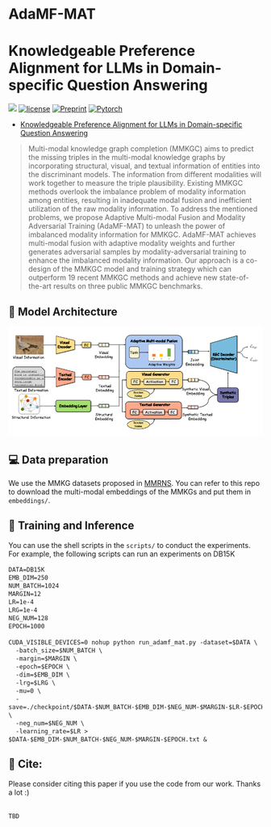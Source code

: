 # AdaMF-MAT

# Knowledgeable Preference Alignment for LLMs in Domain-specific Question Answering
![](https://img.shields.io/badge/version-1.0.1-blue)
[![license](https://img.shields.io/github/license/mashape/apistatus.svg?maxAge=2592000)](https://github.com/zjukg/KnowPAT/main/LICENSE)
[![Preprint](https://img.shields.io/badge/Preprint'23-brightgreen)](https://arxiv.org/abs/2311.06503)
[![Pytorch](https://img.shields.io/badge/PyTorch-%23EE4C2C.svg?e&logo=PyTorch&logoColor=white)](https://pytorch.org/)
 - [Knowledgeable Preference Alignment for LLMs in Domain-specific Question Answering](https://arxiv.org/abs/2311.06503)

> Multi-modal knowledge graph completion (MMKGC) aims to predict the missing triples in the multi-modal knowledge graphs by incorporating structural, visual, and textual information of entities into the discriminant models. The information from different modalities will work together to measure the triple plausibility. Existing MMKGC methods overlook the imbalance problem of modality information among entities, resulting in inadequate modal fusion and inefficient utilization of the raw modality information. To address the mentioned problems, we propose Adaptive Multi-modal Fusion and Modality Adversarial Training (AdaMF-MAT) to unleash the power of imbalanced modality information for MMKGC. AdaMF-MAT achieves multi-modal fusion with adaptive modality weights and further generates adversarial samples by modality-adversarial training to enhance the imbalanced modality information. Our approach is a co-design of the MMKGC model and training strategy which can outperform 19 recent MMKGC methods and achieve new state-of-the-art results on three public MMKGC benchmarks.

## 🌈 Model Architecture
![Model_architecture](figure/model.png)

## 💻 Data preparation
We use the MMKG datasets proposed in [MMRNS](https://github.com/quqxui/MMRNS). You can refer to this repo to download the multi-modal embeddings of the MMKGs and put them in `embeddings/`.

## 🚀 Training and Inference

You can use the shell scripts in the `scripts/` to conduct the experiments. For example, the following scripts can run an experiments on DB15K

```shell
DATA=DB15K
EMB_DIM=250
NUM_BATCH=1024
MARGIN=12
LR=1e-4
LRG=1e-4
NEG_NUM=128
EPOCH=1000

CUDA_VISIBLE_DEVICES=0 nohup python run_adamf_mat.py -dataset=$DATA \
  -batch_size=$NUM_BATCH \
  -margin=$MARGIN \
  -epoch=$EPOCH \
  -dim=$EMB_DIM \
  -lrg=$LRG \
  -mu=0 \
  -save=./checkpoint/$DATA-$NUM_BATCH-$EMB_DIM-$NEG_NUM-$MARGIN-$LR-$EPOCH \
  -neg_num=$NEG_NUM \
  -learning_rate=$LR > $DATA-$EMB_DIM-$NUM_BATCH-$NEG_NUM-$MARGIN-$EPOCH.txt &

```


## 🤝 Cite:
Please consider citing this paper if you use the code from our work.
Thanks a lot :)

```bigquery

TBD

```

